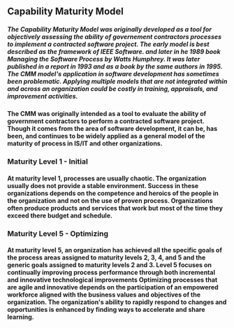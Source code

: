 ## Capability Maturity Model
##### The Capability Maturity Model was originally developed as a tool for objectively assessing the ability of governement contractors processes to implement a contracted software project. The early model is best described as the framework of IEEE Software. and later in he 1989 book Managing the Software Process by Watts Humphrey. It was later published in a report in 1993 and as a book by the same authors in 1995. The CMM model's application in software development has sometimes been problematic. Applying multiple models that are not integrated within and across an organization could be costly in training, appraisals, and improvement activities.
#### The CMM was originally intended as a tool to evaluate the ability of government contractors to perform a contracted software project. Though it comes from the area of software development, it can be, has been, and continues to be widely applied as a general model of the maturity of process in IS/IT and other organizations.

### Maturity Level 1 - Initial
#### At maturity level 1, processes are usually chaotic. The organization usually does not provide a stable environment. Success in these organizations depends on the competence and heroics of the people in the organization and not on the use of proven process. Organizations often produce products and services that work but most of the time they exceed there budget and schedule.

### Maturity Level 5 - Optimizing
#### At maturity level 5, an organization has achieved all the specific goals of the process areas assigned to maturity levels 2, 3, 4, and 5 and the generic goals assigned to maturity levels 2 and 3. Level 5 focuses on continually improving process performance through both incremental and innovative technological improvements Optimizing processes that are agile and innovative depends on the participation of an empowered workforce aligned with the business values and objectives of the organization. The organization's ability to rapidly respond to changes and opportunities is enhanced by finding ways to accelerate and share learning.
